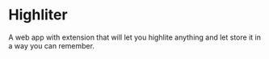 # Highliter
A web app with extension that will let you highlite anything and let store it in a way you can remember.

